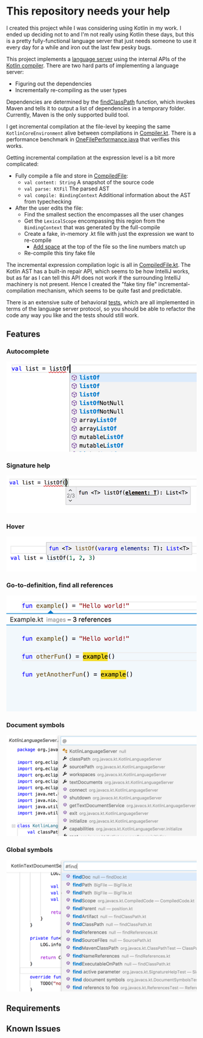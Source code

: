 # This repository needs your help

I created this project while I was considering using Kotlin in my work. I ended up deciding not to and I'm not really using Kotlin these days, but this is a pretty fully-functional language server that just needs someone to use it every day for a while and iron out the last few pesky bugs.

This project implements a [language server](https://microsoft.github.io/language-server-protocol/) using the internal APIs of the [Kotlin compiler](https://github.com/JetBrains/kotlin/tree/master/compiler). There are two hard parts of implementing a language server:
- Figuring out the dependencies
- Incrementally re-compiling as the user types

Dependencies are determined by the [findClassPath](https://github.com/georgewfraser/kotlin-language-server/blob/master/src/main/kotlin/org/javacs/kt/classpath/findClassPath.kt) function, which invokes Maven and tells it to output a list of dependencies in a temporary folder. Currently, Maven is the only supported build tool.

I get incremental compilation at the file-level by keeping the same `KotlinCoreEnvironment` alive between compilations in [Compiler.kt](https://github.com/georgewfraser/kotlin-language-server/blob/master/src/main/kotlin/org/javacs/kt/Compiler.kt). There is a performance benchmark in [OneFilePerformance.java](https://github.com/georgewfraser/kotlin-language-server/blob/master/src/test/java/org/javacs/kt/OneFilePerformance.java) that verifies this works.

Getting incremental compilation at the expression level is a bit more complicated:
- Fully compile a file and store in [CompiledFile](https://github.com/georgewfraser/kotlin-language-server/blob/master/src/main/kotlin/org/javacs/kt/CompiledFile.kt):
    - `val content: String` A snapshot of the source code 
    - `val parse: KtFil` The parsed AST 
    - `val compile: BindingContext` Additional information about the AST from typechecking 
- After the user edits the file:
    - Find the smallest section the encompasses all the user changes
    - Get the `LexicalScope` encompassing this region from the `BindingContext` that was generated by the full-compile
    - Create a fake, in-memory .kt file with just the expression we want to re-compile
        - [Add space](https://github.com/georgewfraser/kotlin-language-server/blob/master/src/main/kotlin/org/javacs/kt/CompiledFile.kt#L81) at the top of the file so the line numbers match up
    - Re-compile this tiny fake file

The incremental expression compilation logic is all in [CompiledFile.kt](https://github.com/georgewfraser/kotlin-language-server/blob/master/src/main/kotlin/org/javacs/kt/CompiledFile.kt). The Kotlin AST has a built-in repair API, which seems to be how IntelliJ works, but as far as I can tell this API does not work if the surrounding IntelliJ machinery is not present. Hence I created the "fake tiny file" incremental-compilation mechanism, which seems to be quite fast and predictable.

There is an extensive suite of behavioral [tests](https://github.com/georgewfraser/kotlin-language-server/tree/master/src/test/kotlin/org/javacs/kt), which are all implemented in terms of the language server protocol, so you should be able to refactor the code any way you like and the tests should still work.

## Features

### Autocomplete
![Autocomplete](images/Autocomplete.png)

### Signature help
![Signature Help](images/SignatureHelp.png)

### Hover
![Hover](images/Hover.png)

### Go-to-definition, find all references
![Find all references](images/FindAllReferences.png)

### Document symbols
![Document symbols](images/DocumentSymbols.png)

### Global symbols
![Global symbols](images/GlobalSymbols.png)

## Requirements

## Known Issues